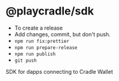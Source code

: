 # @playcradle/sdk
- To create a release
 - Add changes, commit, but don't push.
 - `npm run fix:prettier`
 - `npm run prepare-release`
 - `npm run publish`
 - `git push`


SDK for dapps connecting to Cradle Wallet